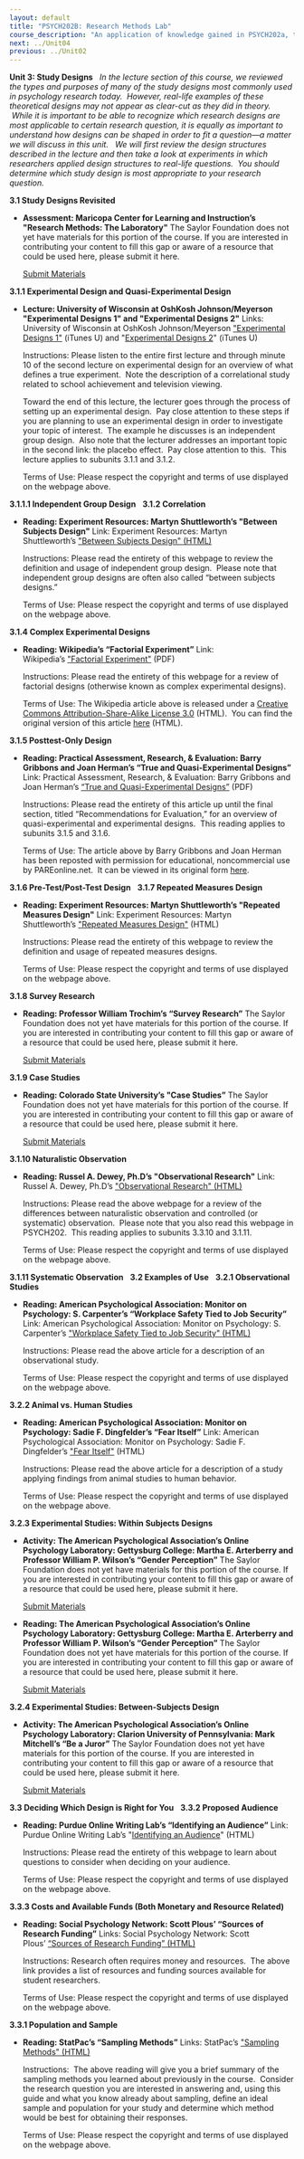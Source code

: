 ```yaml
---
layout: default
title: "PSYCH202B: Research Methods Lab"
course_description: "An application of knowledge gained in PSYCH202a, through creation, editing, evaluation, and review of experiments."
next: ../Unit04
previous: ../Unit02
---
```

**Unit 3: Study Designs** <span id="3"></span> 
*In the lecture section of this course, we reviewed the types and
purposes of many of the study designs most commonly used in psychology
research today.  However, real-life examples of these theoretical
designs may not appear as clear-cut as they did in theory.  While it is
important to be able to recognize which research designs are most
applicable to certain research question, it is equally as important to
understand how designs can be shaped in order to fit a question—a matter
we will discuss in this unit.   We will first review the design
structures described in the lecture and then take a look at experiments
in which researchers applied design structures to real-life questions.
 You should determine which study design is most appropriate to your
research question.*

**3.1 Study Designs Revisited** <span id="3.1"></span> 
-   **Assessment: Maricopa Center for Learning and Instruction’s
    "Research Methods: The Laboratory"**
    The Saylor Foundation does not yet have materials for this portion
    of the course. If you are interested in contributing your content to
    fill this gap or aware of a resource that could be used here, please
    submit it here.

    [Submit Materials](/contribute/)

**3.1.1 Experimental Design and Quasi-Experimental Design** <span
id="3.1.1"></span> 
-   **Lecture: University of Wisconsin at OshKosh Johnson/Meyerson
    "Experimental Designs 1" and "Experimental Designs 2"**
    Links: University of Wisconsin at OshKosh
    Johnson/Meyerson ["Experimental Designs
    1"](http://deimos3.apple.com/WebObjects/Core.woa/Browse/uwosh.edu.1902991059?i=2097441010) (iTunes
    U) and "[Experimental Designs
    2](http://deimos3.apple.com/WebObjects/Core.woa/Browse/uwosh.edu.1901292246?i=1498092684)"
    (iTunes U)  
      
     Instructions: Please listen to the entire first lecture and through
    minute 10 of the second lecture on experimental design for an
    overview of what defines a true experiment.  Note the description of
    a correlational study related to school achievement and television
    viewing.  
      
     Toward the end of this lecture, the lecturer goes through the
    process of setting up an experimental design.  Pay close attention
    to these steps if you are planning to use an experimental design in
    order to investigate your topic of interest.  The example he
    discusses is an independent group design.  Also note that the
    lecturer addresses an important topic in the second link: the
    placebo effect.  Pay close attention to this.  This lecture applies
    to subunits 3.1.1 and 3.1.2.  
      
     Terms of Use: Please respect the copyright and terms of use
    displayed on the webpage above.

**3.1.1.1 Independent Group Design** <span id="3.1.1.1"></span> 
**3.1.2 Correlation** <span id="3.1.2"></span> 
-   **Reading: Experiment Resources: Martyn Shuttleworth’s "Between
    Subjects Design"**
    Link: Experiment Resources: Martyn Shuttleworth’s ["Between Subjects
    Design"
    (HTML)](http://www.experiment-resources.com/between-subjects-design.html)  
      
     Instructions: Please read the entirety of this webpage to review
    the definition and usage of independent group design.  Please note
    that independent group designs are often also called “between
    subjects designs.”  
      
     Terms of Use: Please respect the copyright and terms of use
    displayed on the webpage above.

**3.1.4 Complex Experimental Designs** <span id="3.1.4"></span> 
-   **Reading: Wikipedia’s “Factorial Experiment”**
    Link: Wikipedia’s ["Factorial
    Experiment"](https://resources.saylor.org/wwwresources/archived/site/wp-content/uploads/2011/08/PSYCH202B-3.1.4-Factorial-Experiment.pdf) (PDF)  
      
     Instructions: Please read the entirety of this webpage for a review
    of factorial designs (otherwise known as complex experimental
    designs).  
      
     Terms of Use: The Wikipedia article above is released under a
    [Creative Commons Attribution-Share-Alike License
    3.0](http://creativecommons.org/licenses/by-sa/3.0/) (HTML).  You
    can find the original version of this article
    [here](http://en.wikipedia.org/wiki/Factorial_experiment) (HTML).

**3.1.5 Posttest-Only Design** <span id="3.1.5"></span> 
-   **Reading: Practical Assessment, Research, & Evaluation: Barry
    Gribbons and Joan Herman’s “True and Quasi-Experimental Designs”**
    Link: Practical Assessment, Research, & Evaluation: Barry Gribbons
    and Joan Herman’s [“True and Quasi-Experimental
    Designs”](http://pareonline.net/getvn.asp?v=5&n=14) (PDF)  
      
     Instructions: Please read the entirety of this article up until the
    final section, titled “Recommendations for Evaluation,” for an
    overview of quasi-experimental and experimental designs.  This
    reading applies to subunits 3.1.5 and 3.1.6.  
      
     Terms of Use: The article above by Barry Gribbons and Joan Herman
    has been reposted with permission for educational, noncommercial use
    by PAREonline.net.  It can be viewed in its original form
    [here](http://pareonline.net/getvn.asp?v=5&n=14).

**3.1.6 Pre-Test/Post-Test Design** <span id="3.1.6"></span> 
**3.1.7 Repeated Measures Design** <span id="3.1.7"></span> 
-   **Reading: Experiment Resources: Martyn Shuttleworth’s "Repeated
    Measures Design"**
    Link: Experiment Resources: Martyn Shuttleworth’s ["Repeated
    Measures
    Design"](http://www.experiment-resources.com/repeated-measures-design.html)
    (HTML)  
      
     Instructions: Please read the entirety of this webpage to review
    the definition and usage of repeated measures designs.  
      
     Terms of Use: Please respect the copyright and terms of use
    displayed on the webpage above.

**3.1.8 Survey Research** <span id="3.1.8"></span> 
-   **Reading: Professor William Trochim’s “Survey Research”**
    The Saylor Foundation does not yet have materials for this portion
    of the course. If you are interested in contributing your content to
    fill this gap or aware of a resource that could be used here, please
    submit it here.

    [Submit Materials](/contribute/)

**3.1.9 Case Studies** <span id="3.1.9"></span> 
-   **Reading: Colorado State University’s "Case Studies”**
    The Saylor Foundation does not yet have materials for this portion
    of the course. If you are interested in contributing your content to
    fill this gap or aware of a resource that could be used here, please
    submit it here.

    [Submit Materials](/contribute/)

**3.1.10 Naturalistic Observation** <span id="3.1.10"></span> 
-   **Reading: Russel A. Dewey, Ph.D’s "Observational Research"**
    Link: Russel A. Dewey, Ph.D’s ["Observational Research"
    (HTML)](http://www.psywww.com/intropsych/ch01_psychology_and_science/observational_research.html)  
      
     Instructions: Please read the above webpage for a review of the
    differences between naturalistic observation and controlled (or
    systematic) observation.  Please note that you also read this
    webpage in PSYCH202.  This reading applies to subunits 3.3.10 and
    3.1.11.  
      
     Terms of Use: Please respect the copyright and terms of use
    displayed on the webpage above.

**3.1.11 Systematic Observation** <span id="3.1.11"></span> 
**3.2 Examples of Use** <span id="3.2"></span> 
**3.2.1 Observational Studies** <span id="3.2.1"></span> 
-   **Reading: American Psychological Association: Monitor on
    Psychology: S. Carpenter’s “Workplace Safety Tied to Job Security”**
    Link: American Psychological Association: Monitor on Psychology: S.
    Carpenter’s ["Workplace Safety Tied to Job Security"
    (HTML)](http://www.apa.org/monitor/apr01/worksafety.aspx)  
      
     Instructions: Please read the above article for a description of an
    observational study.  
      
     Terms of Use: Please respect the copyright and terms of use
    displayed on the webpage above.

**3.2.2 Animal vs. Human Studies** <span id="3.2.2"></span> 
-   **Reading: American Psychological Association: Monitor on
    Psychology: Sadie F. Dingfelder’s “Fear Itself”**
    Link: American Psychological Association: Monitor on Psychology:
    Sadie F. Dingfelder’s ["Fear
    Itself"](http://www.apa.org/monitor/mar06/fear.aspx) (HTML)  
      
     Instructions: Please read the above article for a description of a
    study applying findings from animal studies to human behavior.  
      
     Terms of Use: Please respect the copyright and terms of use
    displayed on the webpage above.

**3.2.3 Experimental Studies: Within Subjects Designs** <span
id="3.2.3"></span> 
-   **Activity: The American Psychological Association’s Online
    Psychology Laboratory: Gettysburg College: Martha E. Arterberry and
    Professor William P. Wilson’s “Gender Perception”**
    The Saylor Foundation does not yet have materials for this portion
    of the course. If you are interested in contributing your content to
    fill this gap or aware of a resource that could be used here, please
    submit it here.

    [Submit Materials](/contribute/)

-   **Reading: The American Psychological Association’s Online
    Psychology Laboratory: Gettysburg College: Martha E. Arterberry and
    Professor William P. Wilson’s “Gender Perception”**
    The Saylor Foundation does not yet have materials for this portion
    of the course. If you are interested in contributing your content to
    fill this gap or aware of a resource that could be used here, please
    submit it here.

    [Submit Materials](/contribute/)

**3.2.4 Experimental Studies: Between-Subjects Design** <span
id="3.2.4"></span> 
-   **Activity: The American Psychological Association’s Online
    Psychology Laboratory: Clarion University of Pennsylvania: Mark
    Mitchell’s “Be a Juror”**
    The Saylor Foundation does not yet have materials for this portion
    of the course. If you are interested in contributing your content to
    fill this gap or aware of a resource that could be used here, please
    submit it here.

    [Submit Materials](/contribute/)

**3.3 Deciding Which Design is Right for You** <span id="3.3"></span> 
**3.3.2 Proposed Audience** <span id="3.3.2"></span> 
-   **Reading: Purdue Online Writing Lab’s “Identifying an Audience”**
    Link: Purdue Online Writing Lab’s "[Identifying an
    Audience](http://owl.english.purdue.edu/owl/resource/658/04/)"
    (HTML)  
      
     Instructions: Please read the entirety of this webpage to learn
    about questions to consider when deciding on your audience.  
      
     Terms of Use: Please respect the copyright and terms of use
    displayed on the webpage above.

**3.3.3 Costs and Available Funds (Both Monetary and Resource Related)**
<span id="3.3.3"></span> 
-   **Reading: Social Psychology Network: Scott Plous’ “Sources of
    Research Funding”**
    Links: Social Psychology Network: Scott Plous’ [“Sources of Research
    Funding” (HTML)](http://www.socialpsychology.org/funding.htm)  
      
     Instructions: Research often requires money and resources.  The
    above link provides a list of resources and funding sources
    available for student researchers.  
      
     Terms of Use: Please respect the copyright and terms of use
    displayed on the webpage above.

**3.3.1 Population and Sample** <span id="3.3.1
"></span> 
-   **Reading: StatPac’s “Sampling Methods”**
    Links: StatPac’s ["Sampling Methods"
    (HTML)](http://www.statpac.com/surveys/sampling.htm)  
      
     Instructions:  The above reading will give you a brief summary of
    the sampling methods you learned about previously in the course.
     Consider the research question you are interested in answering and,
    using this guide and what you know already about sampling, define an
    ideal sample and population for your study and determine which
    method would be best for obtaining their responses.  
      
     Terms of Use: Please respect the copyright and terms of use
    displayed on the webpage above.


